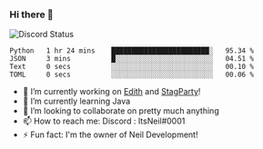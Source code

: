 ### Hi there 👋

![Discord Status](https://discord.c99.nl/widget/theme-1/702385226407608341.png)

<!--START_SECTION:waka-->

```text
Python   1 hr 24 mins    ████████████████████████░   95.34 %
JSON     3 mins          █░░░░░░░░░░░░░░░░░░░░░░░░   04.51 %
Text     0 secs          ░░░░░░░░░░░░░░░░░░░░░░░░░   00.10 %
TOML     0 secs          ░░░░░░░░░░░░░░░░░░░░░░░░░   00.06 %
```

<!--END_SECTION:waka-->
- 🔭 I’m currently working on [Edith](https://github.com/NeilDevelopment/Edith) and [StagParty](https://github.com/StagParty)!
- 🌱 I’m currently learning Java
- 👯 I’m looking to collaborate on pretty much anything
- 📫 How to reach me: Discord : ItsNeil#0001
- ⚡ Fun fact: I'm the owner of Neil Development!
